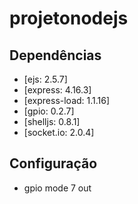 # projetonodejs

## Dependências
 - [ejs: 2.5.7]
 - [express: 4.16.3]
 - [express-load: 1.1.16]
 - [gpio: 0.2.7]
 - [shelljs: 0.8.1]
 - [socket.io: 2.0.4]
 
 ## Configuração
 
 - gpio mode 7 out
